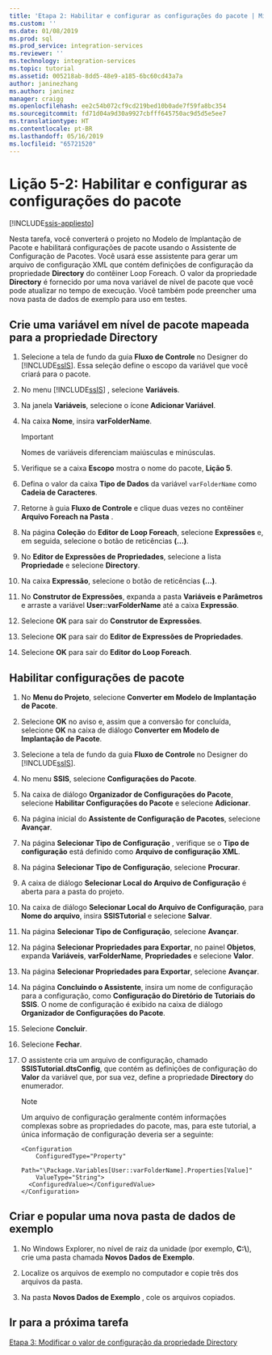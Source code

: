 ```yaml
---
title: 'Etapa 2: Habilitar e configurar as configurações do pacote | Microsoft Docs'
ms.custom: ''
ms.date: 01/08/2019
ms.prod: sql
ms.prod_service: integration-services
ms.reviewer: ''
ms.technology: integration-services
ms.topic: tutorial
ms.assetid: 005218ab-8dd5-48e9-a185-6bc60cd43a7a
author: janinezhang
ms.author: janinez
manager: craigg
ms.openlocfilehash: ee2c54b072cf9cd219bed10b0ade7f59fa8bc354
ms.sourcegitcommit: fd71d04a9d30a9927cbfff645750ac9d5d5e5ee7
ms.translationtype: HT
ms.contentlocale: pt-BR
ms.lasthandoff: 05/16/2019
ms.locfileid: "65721520"
---
```

# <a name="lesson-5-2-enable-and-configure-package-configurations"></a>Lição 5-2: Habilitar e configurar as configurações do pacote

[!INCLUDE[ssis-appliesto](../includes/ssis-appliesto-ssvrpluslinux-asdb-asdw-xxx.md)]



Nesta tarefa, você converterá o projeto no Modelo de Implantação de Pacote e habilitará configurações de pacote usando o Assistente de Configuração de Pacotes. Você usará esse assistente para gerar um arquivo de configuração XML que contém definições de configuração da propriedade **Directory** do contêiner Loop Foreach. O valor da propriedade **Directory** é fornecido por uma nova variável de nível de pacote que você pode atualizar no tempo de execução. Você também pode preencher uma nova pasta de dados de exemplo para uso em testes.  
  
## <a name="create-a-package-level-variable-mapped-to-the-directory-property"></a>Crie uma variável em nível de pacote mapeada para a propriedade Directory  
  
1.  Selecione a tela de fundo da guia **Fluxo de Controle** no Designer do [!INCLUDE[ssIS](../includes/ssis-md.md)]. Essa seleção define o escopo da variável que você criará para o pacote.  
  
2.  No menu [!INCLUDE[ssIS](../includes/ssis-md.md)] , selecione **Variáveis**.  
  
3.  Na janela **Variáveis**, selecione o ícone **Adicionar Variável**.  
  
4.  Na caixa **Nome**, insira **varFolderName**.  
  
    > [!IMPORTANT]  
    > Nomes de variáveis diferenciam maiúsculas e minúsculas.  
  
5.  Verifique se a caixa **Escopo** mostra o nome do pacote, **Lição 5**.  
  
6.  Defina o valor da caixa **Tipo de Dados** da variável `varFolderName` como **Cadeia de Caracteres**.  
  
7.  Retorne à guia **Fluxo de Controle** e clique duas vezes no contêiner **Arquivo Foreach na Pasta** .  
  
8.  Na página **Coleção** do **Editor de Loop Foreach**, selecione **Expressões** e, em seguida, selecione o botão de reticências **(…)**.  
  
9. No **Editor de Expressões de Propriedades**, selecione a lista **Propriedade** e selecione **Directory**.  
  
10. Na caixa **Expressão**, selecione o botão de reticências **(…)**.  
  
11. No **Construtor de Expressões**, expanda a pasta **Variáveis e Parâmetros** e arraste a variável **User::varFolderName** até a caixa **Expressão**.  
  
12. Selecione **OK** para sair do **Construtor de Expressões**.  
  
13. Selecione **OK** para sair do **Editor de Expressões de Propriedades**.  
  
14. Selecione **OK** para sair do **Editor do Loop Foreach**.  
  
## <a name="enable-package-configurations"></a>Habilitar configurações de pacote  
  
1.  No **Menu do Projeto**, selecione **Converter em Modelo de Implantação de Pacote**.  
  
2.  Selecione **OK** no aviso e, assim que a conversão for concluída, selecione **OK** na caixa de diálogo **Converter em Modelo de Implantação de Pacote**.  
  
3.  Selecione a tela de fundo da guia **Fluxo de Controle** no Designer do [!INCLUDE[ssIS](../includes/ssis-md.md)].  
  
4.  No menu **SSIS**, selecione **Configurações do Pacote**.  
  
5.  Na caixa de diálogo **Organizador de Configurações do Pacote**, selecione **Habilitar Configurações do Pacote** e selecione **Adicionar**.  
  
6.  Na página inicial do **Assistente de Configuração de Pacotes**, selecione **Avançar**.  
  
7.  Na página **Selecionar Tipo de Configuração** , verifique se o **Tipo de configuração** está definido como **Arquivo de configuração XML**.  
  
8.  Na página **Selecionar Tipo de Configuração**, selecione **Procurar**.  
  
9. A caixa de diálogo **Selecionar Local do Arquivo de Configuração** é aberta para a pasta do projeto.  
  
10. Na caixa de diálogo **Selecionar Local do Arquivo de Configuração**, para **Nome do arquivo**, insira **SSISTutorial** e selecione **Salvar**.  
  
11. Na página **Selecionar Tipo de Configuração**, selecione **Avançar**.
  
12. Na página **Selecionar Propriedades para Exportar**, no painel **Objetos**, expanda **Variáveis**, **varFolderName**, **Propriedades** e selecione **Valor**.  
  
13. Na página **Selecionar Propriedades para Exportar**, selecione **Avançar**.  
  
14. Na página **Concluindo o Assistente**, insira um nome de configuração para a configuração, como **Configuração do Diretório de Tutoriais do SSIS**. O nome de configuração é exibido na caixa de diálogo **Organizador de Configurações do Pacote**.  
  
15. Selecione **Concluir**.  
  
16. Selecione **Fechar**.  
  
17. O assistente cria um arquivo de configuração, chamado **SSISTutorial.dtsConfig**, que contém as definições de configuração do **Valor** da variável que, por sua vez, define a propriedade **Directory** do enumerador.  
  
    > [!NOTE]  
    > Um arquivo de configuração geralmente contém informações complexas sobre as propriedades do pacote, mas, para este tutorial, a única informação de configuração deveria ser a seguinte:

    ```
    <Configuration 
        ConfiguredType="Property"  
        Path="\Package.Variables[User::varFolderName].Properties[Value]" 
        ValueType="String">  
      <ConfiguredValue></ConfiguredValue>  
    </Configuration>
    ```
  
## <a name="create-and-populate-a-new-sample-data-folder"></a>Criar e popular uma nova pasta de dados de exemplo  
  
1.  No Windows Explorer, no nível de raiz da unidade (por exemplo, **C:\\**), crie uma pasta chamada **Novos Dados de Exemplo**.  
  
2.  Localize os arquivos de exemplo no computador e copie três dos arquivos da pasta.  
  
3.  Na pasta **Novos Dados de Exemplo** , cole os arquivos copiados.  
  
## <a name="go-to-next-task"></a>Ir para a próxima tarefa  
[Etapa 3: Modificar o valor de configuração da propriedade Directory](../integration-services/lesson-5-3-modifying-the-directory-property-configuration-value.md)  
  
